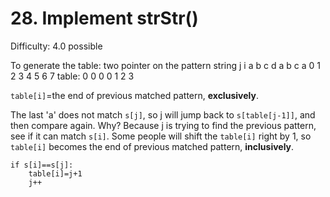 # 28. Implement strStr()

Difficulty: 4.0 possible

To generate the table:
two pointer on the pattern string
              j       i
        a b c d a b c a
        0 1 2 3 4 5 6 7
table:  0 0 0 0 1 2 3

```table[i]```=the end of previous matched pattern, **exclusively**.

The last 'a' does not match ```s[j]```, so j will jump back to ```s[table[j-1]]```, and then compare again. Why? Because j is trying to find the previous pattern, see if it can match ```s[i]```.
Some people will shift the ```table[i]``` right by 1, so ```table[i]``` becomes the end of previous matched pattern, **inclusively**.

```
if s[i]==s[j]:
    table[i]=j+1
    j++
```